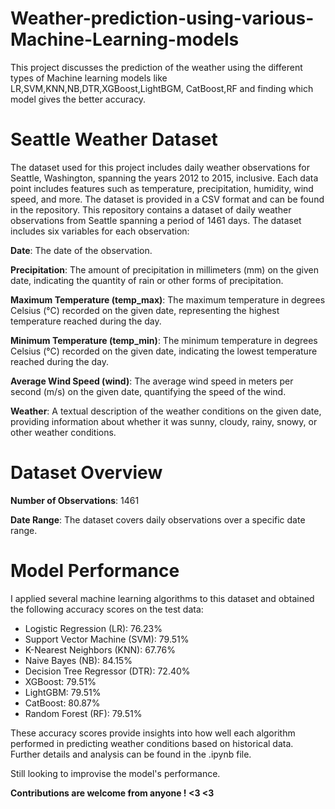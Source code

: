 # Weather-prediction-using-various-Machine-Learning-models

This project discusses the prediction of the weather using the different types of Machine learning models like LR,SVM,KNN,NB,DTR,XGBoost,LightBGM, CatBoost,RF and finding which model gives the better accuracy.

# Seattle Weather Dataset
The dataset used for this project includes daily weather observations for Seattle, Washington, spanning the years 2012 to 2015, inclusive. Each data point includes features such as temperature, precipitation, humidity, wind speed, and more. The dataset is provided in a CSV format and can be found in the repository.
This repository contains a dataset of daily weather observations from Seattle spanning a period of 1461 days. The dataset includes six variables for each observation:

**Date**: The date of the observation.

**Precipitation**: The amount of precipitation in millimeters (mm) on the given date, indicating the quantity of rain or other forms of precipitation.

**Maximum Temperature (temp_max)**: The maximum temperature in degrees Celsius (°C) recorded on the given date, representing the highest temperature reached during the day.

**Minimum Temperature (temp_min)**: The minimum temperature in degrees Celsius (°C) recorded on the given date, indicating the lowest temperature reached during the day.

**Average Wind Speed (wind)**: The average wind speed in meters per second (m/s) on the given date, quantifying the speed of the wind.

**Weather**: A textual description of the weather conditions on the given date, providing information about whether it was sunny, cloudy, rainy, snowy, or other weather conditions.

# Dataset Overview
**Number of Observations**: 1461

**Date Range**: The dataset covers daily observations over a specific date range.

# Model Performance

I applied several machine learning algorithms to this dataset and obtained the following accuracy scores on the test data:

- Logistic Regression (LR): 76.23%
- Support Vector Machine (SVM): 79.51%
- K-Nearest Neighbors (KNN): 67.76%
- Naive Bayes (NB): 84.15%
- Decision Tree Regressor (DTR): 72.40%
- XGBoost: 79.51%
- LightGBM: 79.51%
- CatBoost: 80.87%
- Random Forest (RF): 79.51%

These accuracy scores provide insights into how well each algorithm performed in predicting weather conditions based on historical data. Further details and analysis can be found in the .ipynb file.

Still looking to improvise the model's performance.

**Contributions are welcome from anyone ! <3 <3**



